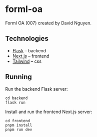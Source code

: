 # forml-oa

Forml OA (007) created by David Nguyen.

## Technologies

- [Flask](https://flask.palletsprojects.com/en/3.0.x/) – backend
- [Next.js](https://nextjs.org/) – frontend
- [Tailwind](https://tailwindcss.com/) – css

## Running

Run the backend Flask server:

```
cd backend
flask run
```

Install and run the frontend Next.js server:

```
cd frontend
pnpm install
pnpm run dev
```
